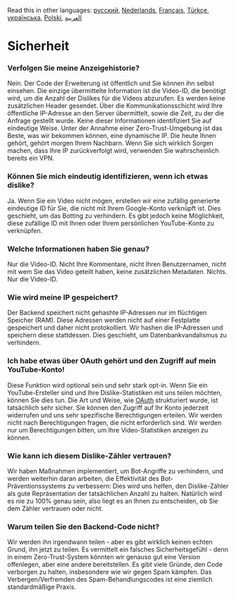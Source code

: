 Read this in other languages: [русский](SECURITY-FAQru.md), [Nederlands](SECURITY_FAQnl.md), [Français](SECURITY-FAQfr.md), [Türkçe](SECURITY-FAQtr.md), [українська](SECURITY-FAQuk.md), [Polski](SECURITY-FAQpl.md), [العربية](SECURITY-FAQar.md)


# Sicherheit

### Verfolgen Sie meine Anzeigehistorie?

Nein. Der Code der Erweiterung ist öffentlich und Sie können ihn selbst einsehen. Die einzige übermittelte Information ist die Video-ID, die benötigt wird, um die Anzahl der Dislikes für die Videos abzurufen. Es werden keine zusätzlichen Header gesendet. Über die Kommunikationsschicht wird Ihre öffentliche IP-Adresse an den Server übermittelt, sowie die Zeit, zu der die Anfrage gestellt wurde. Keine dieser Informationen identifiziert Sie auf eindeutige Weise. Unter der Annahme einer Zero-Trust-Umgebung ist das Beste, was wir bekommen können, eine dynamische IP. Die heute Ihnen gehört, gehört morgen Ihrem Nachbarn. Wenn Sie sich wirklich Sorgen machen, dass Ihre IP zurückverfolgt wird, verwenden Sie wahrscheinlich bereits ein VPN.

### Können Sie mich eindeutig identifizieren, wenn ich etwas dislike?

Ja. Wenn Sie ein Video nicht mögen, erstellen wir eine zufällig generierte eindeutige ID für Sie, die nicht mit Ihrem Google-Konto verknüpft ist. Dies geschieht, um das Botting zu verhindern. Es gibt jedoch keine Möglichkeit, diese zufällige ID mit Ihnen oder Ihrem persönlichen YouTube-Konto zu verknüpfen.

### Welche Informationen haben Sie genau?

Nur die Video-ID. Nicht Ihre Kommentare, nicht Ihren Benutzernamen, nicht mit wem Sie das Video geteilt haben, keine zusätzlichen Metadaten. Nichts. Nur die Video-ID.

### Wie wird meine IP gespeichert?

Der Backend speichert nicht gehashte IP-Adressen nur im flüchtigen Speicher (RAM). Diese Adressen werden nicht auf einer Festplatte gespeichert und daher nicht protokolliert. Wir hashen die IP-Adressen und speichern diese stattdessen. Dies geschieht, um Datenbankvandalismus zu verhindern.

### Ich habe etwas über OAuth gehört und den Zugriff auf mein YouTube-Konto!

Diese Funktion wird optional sein und sehr stark opt-in. Wenn Sie ein YouTube-Ersteller sind und Ihre Dislike-Statistiken mit uns teilen möchten, können Sie dies tun. Die Art und Weise, wie [OAuth](https://en.wikipedia.org/wiki/OAuth#:~:text=but%20without%20giving%20them%20the%20passwords.) strukturiert wurde, ist tatsächlich sehr sicher. Sie können den Zugriff auf Ihr Konto jederzeit widerrufen und uns sehr spezifische Berechtigungen erteilen. Wir werden nicht nach Berechtigungen fragen, die nicht erforderlich sind. Wir werden nur um Berechtigungen bitten, um Ihre Video-Statistiken anzeigen zu können.

### Wie kann ich diesem Dislike-Zähler vertrauen?

Wir haben Maßnahmen implementiert, um Bot-Angriffe zu verhindern, und werden weiterhin daran arbeiten, die Effektivität des Bot-Präventionssystems zu verbessern: Dies wird uns helfen, den Dislike-Zähler als gute Repräsentation der tatsächlichen Anzahl zu halten. Natürlich wird es nie zu 100% genau sein, also liegt es an Ihnen zu entscheiden, ob Sie dem Zähler vertrauen oder nicht.

### Warum teilen Sie den Backend-Code nicht?

Wir werden ihn irgendwann teilen - aber es gibt wirklich keinen echten Grund, ihn jetzt zu teilen. Es vermittelt ein falsches Sicherheitsgefühl - denn in einem Zero-Trust-System könnten wir genauso gut eine Version offenlegen, aber eine andere bereitstellen. Es gibt viele Gründe, den Code verborgen zu halten, insbesondere wie wir gegen Spam kämpfen. Das Verbergen/Verfremden des Spam-Behandlungscodes ist eine ziemlich standardmäßige Praxis.
